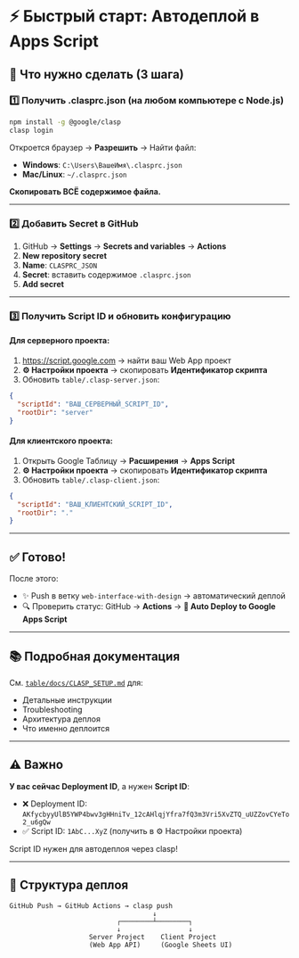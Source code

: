 # ⚡ Быстрый старт: Автодеплой в Apps Script

## 🎯 Что нужно сделать (3 шага)

### 1️⃣ Получить .clasprc.json (на любом компьютере с Node.js)

```bash
npm install -g @google/clasp
clasp login
```

Откроется браузер → **Разрешить** → Найти файл:
- **Windows**: `C:\Users\ВашеИмя\.clasprc.json`
- **Mac/Linux**: `~/.clasprc.json`

**Скопировать ВСЁ содержимое файла.**

---

### 2️⃣ Добавить Secret в GitHub

1. GitHub → **Settings** → **Secrets and variables** → **Actions**
2. **New repository secret**
3. **Name**: `CLASPRC_JSON`
4. **Secret**: вставить содержимое `.clasprc.json`
5. **Add secret**

---

### 3️⃣ Получить Script ID и обновить конфигурацию

#### Для серверного проекта:
1. https://script.google.com → найти ваш Web App проект
2. **⚙️ Настройки проекта** → скопировать **Идентификатор скрипта**
3. Обновить `table/.clasp-server.json`:
```json
{
  "scriptId": "ВАШ_СЕРВЕРНЫЙ_SCRIPT_ID",
  "rootDir": "server"
}
```

#### Для клиентского проекта:
1. Открыть Google Таблицу → **Расширения** → **Apps Script**
2. **⚙️ Настройки проекта** → скопировать **Идентификатор скрипта**
3. Обновить `table/.clasp-client.json`:
```json
{
  "scriptId": "ВАШ_КЛИЕНТСКИЙ_SCRIPT_ID",
  "rootDir": "."
}
```

---

## ✅ Готово!

После этого:
- ✨ Push в ветку `web-interface-with-design` → автоматический деплой
- 🔍 Проверить статус: GitHub → **Actions** → **🚀 Auto Deploy to Google Apps Script**

---

## 📚 Подробная документация

См. [`table/docs/CLASP_SETUP.md`](table/docs/CLASP_SETUP.md) для:
- Детальные инструкции
- Troubleshooting
- Архитектура деплоя
- Что именно деплоится

---

## ⚠️ Важно

**У вас сейчас Deployment ID**, а нужен **Script ID**:
- ❌ Deployment ID: `AKfycbyyUlB5YWP4bwv3gHHniTv_12cAHlqjYfra7fQ3m3Vri5XvZTQ_uUZZovCYeTo2_u6gQw`
- ✅ Script ID: `1AbC...XyZ` (получить в ⚙️ Настройки проекта)

Script ID нужен для автодеплоя через clasp!

---

## 🚀 Структура деплоя

```
GitHub Push → GitHub Actions → clasp push
                                    ↓
                           ┌────────┴────────┐
                           ↓                 ↓
                    Server Project    Client Project
                    (Web App API)     (Google Sheets UI)
```
